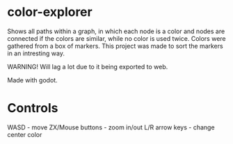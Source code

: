# color-explorer
Shows all paths within a graph, in which each node is a color and nodes are connected if the colors are similar, while no color is used twice. Colors were gathered from a box of markers. This project was made to sort the markers in an intresting way.

WARNING! Will lag a lot due to it being exported to web.

Made with godot.

# Controls
WASD - move
ZX/Mouse buttons - zoom in/out
L/R arrow keys - change center color

